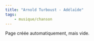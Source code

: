 ```yaml
---
title: "Arnold Turboust - Adélaïde"
tags:
    - musique/chanson
---
```


Page créée automatiquement, mais vide.
